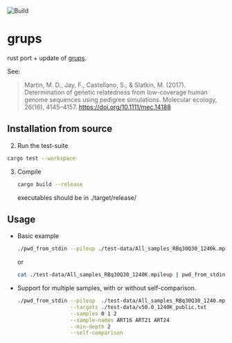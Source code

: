 ![Build](https://github.com/MaelLefeuvre/grupsactions/workflow/rust.yml/badge.svg)
# grups
rust port + update of [grups](https://github.com/sameoldmike/grups).  

See:  
> Martin, M. D., Jay, F., Castellano, S., & Slatkin, M. (2017). Determination of genetic relatedness from low-coverage human genome sequences using pedigree simulations. Molecular ecology, 26(16), 4145–4157. https://doi.org/10.1111/mec.14188

## Installation from source

2. Run the test-suite
```Bash
cargo test --workspace
```

3. Compile 
   ```Bash
   cargo build --release
   ```
   executables should be in ./target/release/

## Usage

- Basic example
    ```Bash
    ./pwd_from_stdin --pileup ./test-data/All_samples_RBq30Q30_1240k.mpileup 
    ```

    or 

    ```Bash
    cat ./test-data/All_samples_RBq30Q30_1240K.mpileup | pwd_from_stdin
    ```

- Support for multiple samples, with or without self-comparison.
    ```Bash
    ./pwd_from_stdin --pileup  ./test-data/All_samples_RBq30Q30_1240.mpileup \
                     --targets ./test-data/v50.0_1240K_public.txt            \
                     --samples 0 1 2                                         \
                     --sample-names ART16 ART21 ART24                        \
                     --min-depth 2                                           \
                     --self-comparison
    ```
